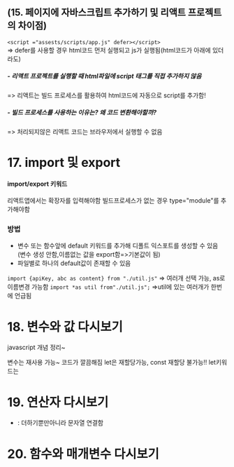 ## (15. 페이지에 자바스크립트 추가하기 및 리액트 프로젝트의 차이점)
`<script ="assests/scripts/app.js" defer></script>` <br/>
 => defer를 사용할 경우 html코드 먼저 실행되고 js가 실행됨(html코드가 아래에 있더라도)

##### - 리액트 프로젝트를 실행할 때 html파일에 script 태그를 직접 추가하지 않음<br>
 => 리액트는 빌드 프로세스를 활용하여 html코드에 자동으로 script를 추가함!

##### - 빌드 프로세스를 사용하는 이유는? 왜 코드 변환해야할까?
 => 처리되지않은 리액트 코드는 브라우저에서 실행할 수 없음

# 17. import 및 export
#### import/export 키워드
리액트앱에서는 확장자를 입력해야함
빌드프로세스가 없는 경우 type="module"를 추가해야함

### 방법
- 변수 또는 함수앞에 default 키워드를 추가해 디폴트 익스포트를 생성할 수 있음 (변수 생성 안함,이름없는 값을 export함=>기본값이 됨)
- 파일별로 하나의 default값이 존재할 수 있음

`import {apiKey, abc as content} from "./util.js"`
 => 여러개 선택 가능, as로 이름변경 가능함
`import *as util from"./util.js";` 
 =>util에 있는 여러개가 한번에 언급됨

# 18. 변수와 값 다시보기
javascript 개념 정리~

변수는 재사용 가능~ 코드가 깔끔해짐
let은 재할당가능, const 재할당 불가능!!
let키워드는

# 19. 연산자 다시보기
+ : 더하기뿐만아니라 문자열 연결함

# 20. 함수와 매개변수 다시보기
